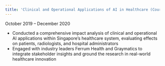 ```yaml
---
title: 'Clinical and Operational Applications of AI in Healthcare (Course – IB Diploma Extended Essay)'
---
```

October 2019 – December 2020

- Conducted a comprehensive impact analysis of clinical and operational AI applications within Singapore’s healthcare system, evaluating effects on patients, radiologists, and hospital administrators  
- Engaged with industry leaders Ferrum Health and Graymatics to integrate stakeholder insights and ground the research in real-world healthcare innovation  
